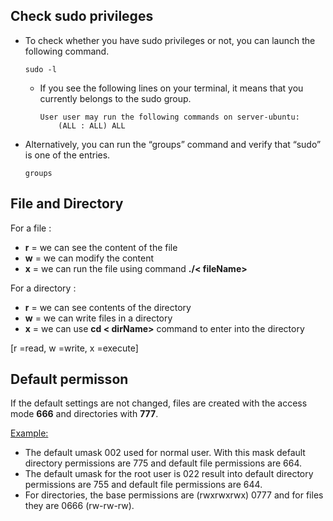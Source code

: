 ## Check sudo privileges
- To check whether you have sudo privileges or not, you can launch the following command.
    ```shell script
    sudo -l
    ```
    - If you see the following lines on your terminal, it means that you currently belongs to the sudo group.
        ```shell script
        User user may run the following commands on server-ubuntu:
            (ALL : ALL) ALL
        ```      
- Alternatively, you can run the “groups” command and verify that “sudo” is one of the entries.
    ```shell script
    groups
    ```  

## File and Directory

For a file :

- **r** = we can see the content of the file
- **w** = we can modify the content
- **x** = we can run the file using command **./< fileName>**

For a directory :

- **r** = we can see contents of the directory
- **w** = we can write files in a directory
- **x** = we can use **cd < dirName>** command to enter into the directory

[r =read, w =write, x =execute]

## Default permisson
If the default settings are not changed, files are created with the access mode **666** and directories with **777**.

[Example:](https://www.cyberciti.biz/tips/understanding-linux-unix-umask-value-usage.html)
- The default umask 002 used for normal user. With this mask default directory permissions are 775 and default file permissions are 664.
- The default umask for the root user is 022 result into default directory permissions are 755 and default file permissions are 644.
- For directories, the base permissions are (rwxrwxrwx) 0777 and for files they are 0666 (rw-rw-rw).